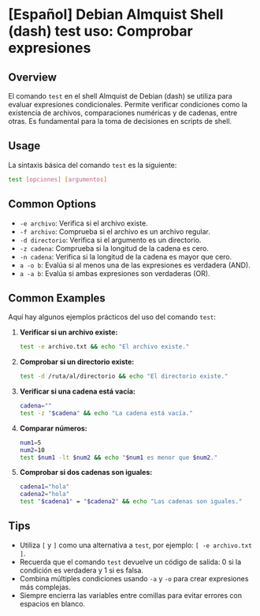 # [Español] Debian Almquist Shell (dash) test uso: Comprobar expresiones

## Overview
El comando `test` en el shell Almquist de Debian (dash) se utiliza para evaluar expresiones condicionales. Permite verificar condiciones como la existencia de archivos, comparaciones numéricas y de cadenas, entre otras. Es fundamental para la toma de decisiones en scripts de shell.

## Usage
La sintaxis básica del comando `test` es la siguiente:

```bash
test [opciones] [argumentos]
```

## Common Options
- `-e archivo`: Verifica si el archivo existe.
- `-f archivo`: Comprueba si el archivo es un archivo regular.
- `-d directorio`: Verifica si el argumento es un directorio.
- `-z cadena`: Comprueba si la longitud de la cadena es cero.
- `-n cadena`: Verifica si la longitud de la cadena es mayor que cero.
- `a -o b`: Evalúa si al menos una de las expresiones es verdadera (AND).
- `a -a b`: Evalúa si ambas expresiones son verdaderas (OR).

## Common Examples
Aquí hay algunos ejemplos prácticos del uso del comando `test`:

1. **Verificar si un archivo existe:**
   ```bash
   test -e archivo.txt && echo "El archivo existe."
   ```

2. **Comprobar si un directorio existe:**
   ```bash
   test -d /ruta/al/directorio && echo "El directorio existe."
   ```

3. **Verificar si una cadena está vacía:**
   ```bash
   cadena=""
   test -z "$cadena" && echo "La cadena está vacía."
   ```

4. **Comparar números:**
   ```bash
   num1=5
   num2=10
   test $num1 -lt $num2 && echo "$num1 es menor que $num2."
   ```

5. **Comprobar si dos cadenas son iguales:**
   ```bash
   cadena1="hola"
   cadena2="hola"
   test "$cadena1" = "$cadena2" && echo "Las cadenas son iguales."
   ```

## Tips
- Utiliza `[` y `]` como una alternativa a `test`, por ejemplo: `[ -e archivo.txt ]`.
- Recuerda que el comando `test` devuelve un código de salida: 0 si la condición es verdadera y 1 si es falsa.
- Combina múltiples condiciones usando `-a` y `-o` para crear expresiones más complejas.
- Siempre encierra las variables entre comillas para evitar errores con espacios en blanco.